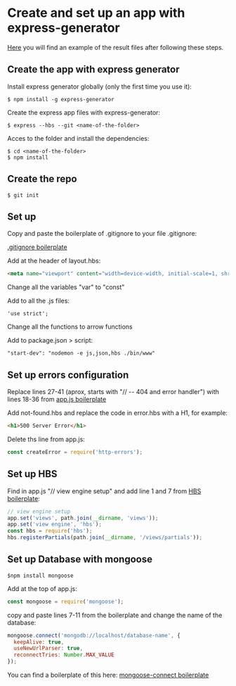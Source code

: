 # Create and set up an app with express-generator

[Here](https://github.com/BCN-WEBDEV/cheatsheet/tree/master/m2/express-apps/express-app-sample-setup) you will find an example of the result files after following these steps.

## Create the app with express generator
  
Install express generator globally (only the first time you use it):

  ```
  $ npm install -g express-generator
  ```

Create the express app files with express-generator:

  ```
  $ express --hbs --git <name-of-the-folder>
  ```
  
Acces to the folder and install the dependencies:
  
  ```
  $ cd <name-of-the-folder>
  $ npm install
  ```
  
## Create the repo
  
  ```
  $ git init
  ```
  
## Set up

  Copy and paste the boilerplate of .gitignore to your file .gitignore:
  
  [.gitignore boilerplate](https://github.com/BCN-WEBDEV/cheatsheet/blob/master/tools/git/.gitignore)
  
  Add at the header of layout.hbs:
  
  ```html
  <meta name="viewport" content="width=device-width, initial-scale=1, shrink-to-fit=no">
  ```
  
  Change all the variables "var" to "const"
  
  Add to all the .js files:
  
  ```
  'use strict';
  ````
  Change all the functions to arrow functions
  
  Add to package.json > script:
  
  ```
  "start-dev": "nodemon -e js,json,hbs ./bin/www"
  ```
## Set up errors configuration

Replace lines 27-41 (aprox, starts with "// -- 404 and error handler") with lines 18-36 from [app.js boilerplate](https://github.com/BCN-WEBDEV/cheatsheet/blob/master/m2/express-apps/app.js)

Add not-found.hbs and replace the code in error.hbs with a H1, for example:

```html
<h1>500 Server Error</h1>
```

Delete ths line from app.js:

```js
const createError = require('http-errors');
```

## Set up HBS

Find in app.js "// view engine setup" and add line 1 and 7 from [HBS boilerplate](https://github.com/BCN-WEBDEV/cheatsheet/blob/master/m2/express-apps/hbs-views-and-layouts.js):

```js
// view engine setup
app.set('views', path.join(__dirname, 'views'));
app.set('view engine', 'hbs');
const hbs = require('hbs');
hbs.registerPartials(path.join(__dirname, '/views/partials'));
```

## Set up Database with mongoose

```
$npm install mongoose
```

Add at the top of app.js:

```js
const mongoose = require('mongoose');
```

copy and paste lines 7-11 from the boilerplate and change the name of the database:
```js
mongoose.connect('mongodb://localhost/database-name', {
  keepAlive: true,
  useNewUrlParser: true,
  reconnectTries: Number.MAX_VALUE
});
```

You can find a boilerplate of this here: [mongoose-connect boilerplate](https://github.com/BCN-WEBDEV/cheatsheet/blob/master/m2/express-apps/mongoose-connect.js)
